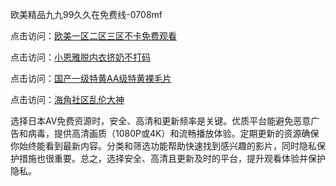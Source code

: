 欧美精品九九99久久在免费线-0708mf
					
点击访问：<a href="https://heiliaowzu4ur.pages.dev">欧美一区二区三区不卡免费观看</a>				
				
点击访问：<a href="https://heiliaozj3tjd.pages.dev">小恩雅脱内衣挤奶不打码</a>				
				
点击访问：<a href="https://heiliaoe8ajia.pages.dev">国产一级特黄AA级特黄裸毛片</a>				
				
点击访问：<a href="https://heiliaoxqkkct.pages.dev">海角社区乱伦大神</a>	
	
选择日本AV免费资源时，安全、高清和更新频率是关键。优质平台能避免恶意广告和病毒，提供高清画质（1080P或4K）和流畅播放体验。定期更新的资源确保你始终能看到最新内容。分类和筛选功能帮助快速找到感兴趣的影片，同时隐私保护措施也很重要。总之，选择安全、高清且更新及时的平台，提升观看体验并保护隐私。

<span style="display:none;">[Canonical link](https://github.com/te20250708/te05 ）</span>


